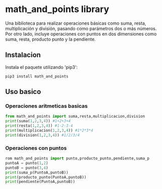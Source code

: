# math_and_points library

Una biblioteca para realizar operaciones básicas como suma, resta, multiplicación y división, pasando como parámetros dos o más números. Por otro lado, incluye operaciones con puntos en dos dimensiones como suma, resta, producto punto y la pendiente.

## Instalacion

Instala el paquete utilizando 'pip3':

```python3
pip3 install math_and_points
```
## Uso basico

### Operaciones aritmeticas basicas

```python
from math_and_points import suma,resta,multiplicacion,division
print(suma(1,2,3,4)) #1+2+3+4
print(resta(1,2,3,4)) #1-2-3-4
print(multiplicacion(1,2,3,4)) #1*2*3*4
print(division(1,2,3,4)) #1/2/3/4
```
### Operaciones con puntos

```python
rom math_and_points import punto,producto_punto,pendiente,suma_p
puntoA = punto(1,2)
puntoB = punto(3,4)
print(suma_p(PuntoA,puntoB))
print(producto_punto(PuntoA,puntoB))
print(pendiente(PuntoA,puntoB))
```
